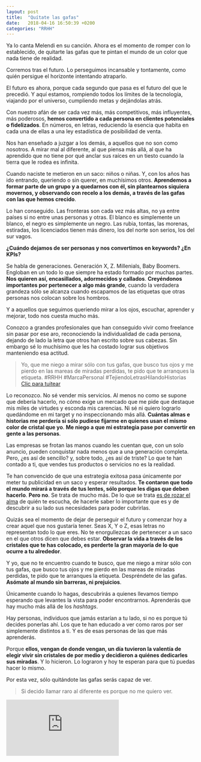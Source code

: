 ```yaml
---
layout: post
title:  "Quítate las gafas"
date:   2018-04-16 16:50:39 +0200
categories: "RRHH"
---
```


Ya lo canta Melendi en su canción. Ahora es el momento de romper con lo establecido, de quitarte las gafas que te pintan el mundo de un color que nada tiene de realidad.

Corremos tras el futuro. Lo perseguimos incansable y tontamente, como quién persigue el horizonte intentando atraparlo.

El futuro es ahora, porque cada segundo que pasa es el futuro del que le precedió. Y aquí estamos, rompiendo todos los límites de la tecnología, viajando por el universo, cumpliendo metas y dejándolas atrás.

Con nuestro afán de ser cada vez más, más competitivos, más influyentes, más poderosos, **hemos convertido a cada persona en clientes potenciales o fidelizados**. En números, en letras, reduciendo la esencia que habita en cada una de ellas a una ley estadística de posibilidad de venta.

Nos han enseñado a juzgar a los demás, a aquellos que no son como nosotros. A mirar mal al diferente, al que piensa más allá, al que ha aprendido que no tiene por qué anclar sus raíces en un tiesto cuando la tierra que le rodea es infinita.

Cuando naciste te metieron en un saco: niños o niñas. Y, con los años has ido entrando, queriendo o sin querer, en muchísimos otros. **Aprendemos a formar parte de un grupo y a quedarnos con él, sin plantearnos siquiera movernos, y observando con recelo a los demás, a través de las gafas con las que hemos crecido**.

Lo han conseguido. Las fronteras son cada vez más altas, no ya entre países si no entre unas personas y otras. El blanco es simplemente un blanco, el negro es simplemente un negro. Las rubia, tontas, las morenas, estiradas, los licenciados tienen más dinero, los del norte son serios, los del sur vagos.

**¿Cuándo dejamos de ser personas y nos convertimos en keywords? ¿En KPIs?**

Se habla de generaciones. Generación X, Z. Millenials, Baby Boomers. Engloban en un todo lo que siempre ha estado formado por muchas partes. **Nos quieren así, encasillados, adormecidos y callados**. **Creyéndonos importantes por pertenecer a algo más grande**, cuando la verdadera grandeza sólo se alcanza cuando escapamos de las etiquetas que otras personas nos colocan sobre los hombros.

Y a aquellos que seguimos queriendo mirar a los ojos, escuchar, aprender y mejorar, todo nos cuesta mucho más.

Conozco a grandes profesionales que han conseguido vivir como freelance sin pasar por ese aro, reconociendo la individualidad de cada persona, dejando de lado la letra que otros han escrito sobre sus cabezas. Sin embargo sé lo muchísimo que les ha costado lograr sus objetivos manteniendo esa actitud.

> Yo, que me niego a mirar sólo con tus gafas, que busco tus ojos y me pierdo en las mareas de miradas perdidas, te pido que te arranques la etiqueta. #RRHH #MarcaPersonal #TejiendoLetrasHilandoHistorias
﻿[Clic para tuitear]()

Lo reconozco. No sé vender mis servicios. Al menos no como se supone que debería hacerlo, no cómo exige un mercado que me pide que destaque mis miles de virtudes y esconda mis carencias. Ni sé ni quiero lograrlo quedándome en mi target y no inspeccionando más allá. **Cuántas almas e historias me perdería si sólo pudiese fijarme en quienes usan el mismo color de cristal que yo**. **Me niego a que mi estrategia pase por convertir en gente a las personas**.

Las empresas se frotan las manos cuando les cuentan que, con un solo anuncio, pueden conquistar nada menos que a una generación completa. Pero, ¿es así de sencillo? y, sobre todo, ¿es así de triste? Lo que te han contado a ti, que vendes tus productos o servicios no es la realidad.

Te han convencido de que una estrategia exitosa pasa únicamente por meter tu publicidad en un saco y esperar resultados. **Te contaron que todo el mundo mirará a través de tus lentes, sólo porque les digas que deben hacerlo**. **Pero no**. Se trata de mucho más. De lo que se trata [es de rozar el alma](/servicios) de quién te escucha, de hacerle saber lo importante que es y de descubrir a su lado sus necesidades para poder cubrirlas.

Quizás sea el momento de dejar de perseguir el futuro y comenzar hoy a crear aquel que nos gustaría tener. Seas X, Y o Z, esas letras no representan todo lo que eres. No te enorgullezcas de pertenecer a un saco en el que otros dicen que debes estar. **Observar la vida a través de los cristales que te has colocado, es perderte la gran mayoría de lo que ocurre a tu alrededor**.

Y yo, que no te encuentro cuando te busco, que me niego a mirar sólo con tus gafas, que busco tus ojos y me pierdo en las mareas de miradas perdidas, te pido que te arranques la etiqueta. Despréndete de las gafas. **Asómate al mundo sin barreras, ni prejuicios**.

Únicamente cuando lo hagas, descubrirás a quienes llevamos tiempo esperando que levantes la vista para poder encontrarnos. Aprenderás que hay mucho más allá de los *hashtags*.

Hay personas, individuos que jamás estarían a tu lado, si no es porque tú decides ponerlas ahí. Los que te han educado a ver como raros por ser simplemente distintos a ti. Y es de esas personas de las que más aprenderás.

Porque **ellos, vengan de donde vengan, un día tuvieron la valentía de elegir vivir sin cristales de por medio y decidieron a quiénes dedicarles sus miradas**. Y lo hicieron. Lo lograron y hoy te esperan para que tú puedas hacer lo mismo.

Por esta vez, sólo quitándote las gafas serás capaz de ver.

> Si decido llamar raro al diferente es porque no me quiero ver.

<iframe src="https://www.youtube.com/embed/bPCFDdhTGP0?feature=oembed" allow="autoplay; encrypted-media" allowfullscreen="" id="fitvid972770" frameborder="0"></iframe>
